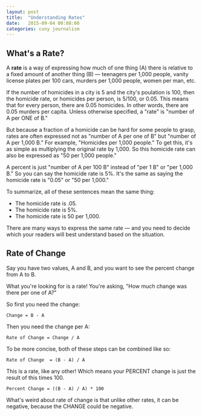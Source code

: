 ```yaml
---
layout: post
title:  "Understanding Rates"
date:   2015-09-04 00:08:00
categories: cuny journalism
---
```


## What's a Rate?

A **rate** is a way of expressing how much of one thing (A) there is relative to a fixed amount of another thing (B) — teenagers per 1,000 people, vanity license plates per 100 cars, murders per 1,000 people, women per man, etc.

If the number of homicides in a city is 5 and the city's poulation is 100, then the homicide rate, or homicides per person, is 5/100, or 0.05. This means that for every person, there are 0.05 homicides. In other words, there are 0.05 murders per capita. Unless otherwise specified, a "rate" is "number of A per ONE of B."

But because a fraction of a homicide can be hard for some people to grasp, rates are often expressed not as "number of A per one of B" but "number of A per 1,000 B." For example, "Homicides per 1,000 people." To get this, it's as simple as multiplying the original rate by 1,000. So this homicide rate can also be expressed as "50 per 1,000 people."

A percent is just "number of A per 100 B" instead of "per 1 B" or "per 1,000 B." So you can say the homicide rate is 5%. It's the same as saying the homicide rate is "0.05" or "50 per 1,000."

To summarize, all of these sentences mean the same thing:

* The homicide rate is .05.
* The homicide rate is 5%.
* The homicide rate is 50 per 1,000.

There are many ways to express the same rate — and you need to decide which your readers will best understand based on the situation.

## Rate of Change

Say you have two values, A and B, and you want to see the percent change from A to B.

What you're looking for is a rate! You're asking, "How much change was there per one of A?"

So first you need the change:

`Change = B - A`

Then you need the change per A:

`Rate of Change = Change / A`

To be more concise, both of these steps can be combined like so:

`Rate of Change  = (B - A) / A`

This is a rate, like any other! Which means your PERCENT change is just the result of this times 100.

`Percent Change = ((B - A) / A) * 100`

What's weird about rate of change is that unlike other rates, it can be negative, because the CHANGE could be negative.
